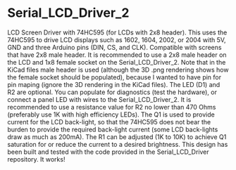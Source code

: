 # Serial_LCD_Driver_2
LCD Screen Driver with 74HC595 (for LCDs with 2x8 header).
This uses the 74HC595 to drive LCD displays such as 1602, 1604, 2002, or 2004 with 5V, GND and three Arduino pins (DIN, CS, and CLK). Compatible with screens that have 2x8 male header.
It is recommended to use a 2x8 male header on the LCD and 1x8 female socket on the Serial_LCD_Driver_2.
Note that in the KiCad files male header is used (although the 3D .png rendering shows how the female socket should be populated), because I wanted to have pin for pin maping (ignore the 3D rendering in the KiCad files).
The LED (D1) and R2 are optional. You can populate for diagnostics (test the hardware), or connect a panel LED with wires to the Serial_LCD_Driver_2.
It is recommended to use a resistance value for R2 no lower than 470 Ohms (preferably use 1K with high efficiency LEDs).
The Q1 is used to provide current for the LCD back-light, so that the 74HC595 does not bear the burden to provide the required back-light current (some LCD back-lights draw as much as 200mA). The R1 can be adjusted (1K to 10K) to achieve Q1 saturation for or reduce the current to a desired brightness.
This design has been built and tested with the code provided in the Serial_LCD_Driver repository. It works! 
